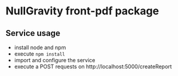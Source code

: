# NullGravity front-pdf package

## Service usage

- install node and npm
- execute `npm install`
- import and configure the service
- execute a POST requests on http://localhost:5000/createReport
